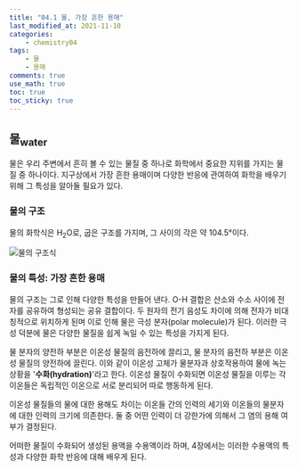 ```yaml
---
title: "04.1 물, 가장 흔한 용매"
last_modified_at: 2021-11-10
categories:
    - chemistry04
tags:
    - 물
    - 용매
comments: true
use_math: true
toc: true
toc_sticky: true
---
```


## 물<sub>water</sub>

물은 우리 주변에서 흔히 볼 수 있는 물질 중 하나로 화학에서 중요한 지위를 가지는 물질 중 하나이다. 지구상에서 가장 흔한 용매이며 다양한 반응에 관여하여 화학을 배우기 위해 그 특성을 알아둘 필요가 있다.

### 물의 구조

물의 화학식은 H<sub>2</sub>O로, 굽은 구조를 가지며, 그 사이의 각은 약 104.5°이다.

![물의 구조식](https://user-images.githubusercontent.com/79562050/150103863-f765c8da-f5e6-4ce3-94ee-974cc28e03e6.png)

### 물의 특성: 가장 흔한 용매

물의 구조는 그로 인해 다양한 특성을 만들어 낸다. O-H 결합은 산소와 수소 사이에 전자를 공유하여 형성되는 공유 결합이다. 두 원자의 전기 음성도 차이에 의해 전자가 비대칭적으로 위치하게 된며 이로 인해 물은 극성 분자(polar molecule)가 된다. 이러한 극성 덕분에 물은 다양한 물질을 쉽게 녹일 수 있는 특성을 가지게 된다.

물 분자의 양전하 부분은 이온성 물질의 음전하에 끌리고, 물 분자의 음전하 부분은 이온성 물질의 양전하에 끌린다. 이와 같이 이온성 고체가 물분자과 상호작용하여 물에 녹는 상황을 '**수화(hydration)**'라고 한다. 이온성 물질이 수화되면 이온성 물질을 이루는 각 이온들은 독립적인 이온으로 서로 분리되어 따로 행동하게 된다.

이온성 물질들의 물에 대한 용해도 차이는 이온들 간의 인력의 세기와 이온들의 물분자에 대한 인력의 크기에 의존한다. 둘 중 어떤 인력이 더 강한가에 의해서 그 염의 용해 여부가 결정된다.

어떠한 물질이 수화되어 생성된 용액을 수용액이라 하며, 4장에서는 이러한 수용액의 특성과 다양한 화학 반응에 대해 배우게 된다.